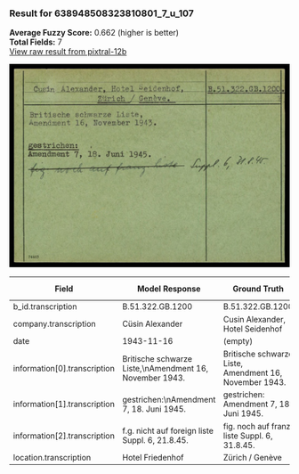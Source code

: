 ### Result for 638948508323810801_7_u_107
**Average Fuzzy Score:** 0.662 (higher is better)<br>
**Total Fields:** 7<br>
[View raw result from pixtral-12b](https://github.com/RISE-UNIBAS/humanities_data_benchmark/blob/main/results/2025-10-24/T0329/request_T0329_638948508323810801_7_u_107.json)

<img src="https://github.com/RISE-UNIBAS/humanities_data_benchmark/blob/main/benchmarks/blacklist/images/638948508323810801_7_u_107.jpg?raw=true" alt="638948508323810801_7_u_107" width="600px">

| Field | Model Response | Ground Truth | Fuzzy Score | Match |
|-------|----------------|--------------|-------------|-------|
| b_id.transcription | B.51.322.GB.1200 | B.51.322.GB.1200 | 1.000 | ✅ |
| company.transcription | Cüsin Alexander | Cusin Alexander, Hotel Seidenhof | 0.596 | ❌ |
| date | 1943-11-16 | (empty) | 0.000 | ❌ |
| information[0].transcription | Britische schwarze Liste,\nAmendment 16, November 1943. | Britische schwarze Liste,<br>Amendment 16, November 1943. | 0.972 | ✅ |
| information[1].transcription | gestrichen:\nAmendment 7, 18. Juni 1945. | gestrichen:<br>Amendment 7, 18. Juni 1945. | 0.962 | ✅ |
| information[2].transcription | f.g. nicht auf foreign liste Suppl. 6, 21.8.45. | fig. noch auf franz. liste Suppl. 6, 31.8.45. | 0.848 | ❌ |
| location.transcription | Hotel Friedenhof | Zürich / Genève | 0.258 | ❌ |
